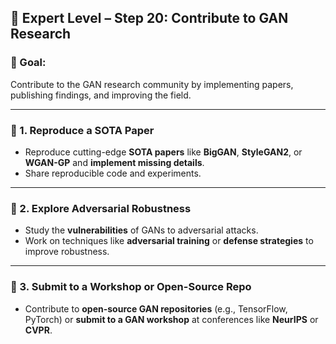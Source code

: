 ## 🧪 **Expert Level – Step 20: Contribute to GAN Research**

### 🎯 Goal:

Contribute to the GAN research community by implementing papers, publishing findings, and improving the field.

---

### 🧠 1. **Reproduce a SOTA Paper**

* Reproduce cutting-edge **SOTA papers** like **BigGAN**, **StyleGAN2**, or **WGAN-GP** and **implement missing details**.
* Share reproducible code and experiments.

---

### 🧠 2. **Explore Adversarial Robustness**

* Study the **vulnerabilities** of GANs to adversarial attacks.
* Work on techniques like **adversarial training** or **defense strategies** to improve robustness.

---

### 🧠 3. **Submit to a Workshop or Open-Source Repo**

* Contribute to **open-source GAN repositories** (e.g., TensorFlow, PyTorch) or **submit to a GAN workshop** at conferences like **NeurIPS** or **CVPR**.
